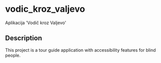 # vodic_kroz_valjevo

Aplikacija 'Vodič kroz Valjevo'

## Description

This project is a tour guide application with accessibility features for blind people.
